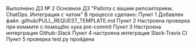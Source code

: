Выполнено ДЗ № 2
 Основное ДЗ "Работа с вашим репозиторием. ChatOps. Интеграция с чатом"
 В процессе сделано:
Пункт 1 Добавлен файл .github/PULL_REQUEST_TEMPLATE.md
Пункт 2 Настроена проверка при коммите с помощбю хука pre-commit
Пункт 3 Настроена интерграция Github-Slack
Пункт 4 настроена интеграция Slack-Travis CI
Пункт 5 проверка test.py пройдена
